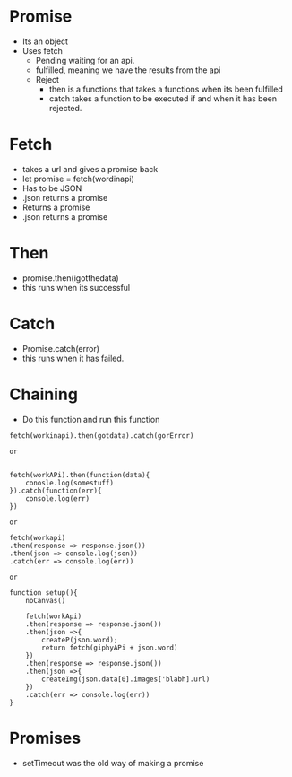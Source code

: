 # Promise
- Its an object
- Uses fetch
    - Pending waiting for an api.
    - fulfilled, meaning we have the results from the api
    - Reject 
        - then is a functions that takes a functions when its been fulfilled
        - catch takes a function to be executed if and when it has been rejected.
# Fetch 
- takes a url and gives a promise back
- let promise = fetch(wordinapi)
- Has to be JSON
- .json returns a promise
- Returns a promise
- .json returns a promise

# Then
- promise.then(igotthedata)
- this runs when its successful
# Catch
- Promise.catch(error)
- this runs when it has failed.

# Chaining
- Do this function and run this function 
```
fetch(workinapi).then(gotdata).catch(gorError)

or


fetch(workAPi).then(function(data){
    conosle.log(somestuff)
}).catch(function(err){
    console.log(err)
})

or

fetch(workapi)
.then(response => response.json())
.then(json => console.log(json))
.catch(err => console.log(err))

or 

function setup(){
    noCanvas()

    fetch(workApi)
    .then(response => response.json())
    .then(json =>{
        createP(json.word);
        return fetch(giphyAPi + json.word)
    })
    .then(response => response.json())
    .then(json =>{
        createImg(json.data[0].images['blabh].url)
    })
    .catch(err => console.log(err))
}
```


# Promises
- setTimeout was the old way of making a promise

